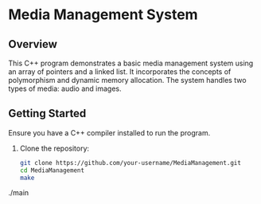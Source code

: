# Media Management System

## Overview
This C++ program demonstrates a basic media management system using an array of pointers and a linked list. It incorporates the concepts of polymorphism and dynamic memory allocation. The system handles two types of media: audio and images.

## Getting Started
Ensure you have a C++ compiler installed to run the program.

1. Clone the repository:
   ```bash
   git clone https://github.com/your-username/MediaManagement.git
   cd MediaManagement
   make
./main

